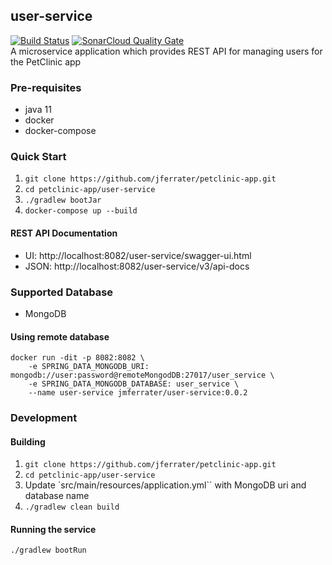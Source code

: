 ## user-service
[![Build Status](https://travis-ci.com/jferrater/petclinic-app.svg?branch=master)](https://travis-ci.com/jferrater/petclinic-app) [![SonarCloud Quality Gate](https://sonarcloud.io/api/project_badges/measure?project=jferrater_user-service&metric=alert_status)](https://sonarcloud.io/dashboard?id=jferrater_user-service)<br>
A microservice application which provides REST API for managing users for the PetClinic app
### Pre-requisites
- java 11
- docker
- docker-compose

### Quick Start
1. ``git clone https://github.com/jferrater/petclinic-app.git``
2. ``cd petclinic-app/user-service``
3. ``./gradlew bootJar``
4. ``docker-compose up --build``

#### REST API Documentation
- UI: http://localhost:8082/user-service/swagger-ui.html
- JSON: http://localhost:8082/user-service/v3/api-docs

### Supported Database
- MongoDB

#### Using remote database
```shell script
docker run -dit -p 8082:8082 \
    -e SPRING_DATA_MONGODB_URI: mongodb://user:password@remoteMongodDB:27017/user_service \
    -e SPRING_DATA_MONGODB_DATABASE: user_service \
    --name user-service jmferrater/user-service:0.0.2
```

### Development
#### Building
1. ``git clone https://github.com/jferrater/petclinic-app.git``
2. ``cd petclinic-app/user-service``
3. Update `src/main/resources/application.yml`` with MongoDB uri and database name
4. ``./gradlew clean build``

#### Running the service
``./gradlew bootRun``


